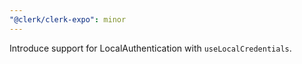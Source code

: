```yaml
---
"@clerk/clerk-expo": minor
---
```


Introduce support for LocalAuthentication with `useLocalCredentials`.
